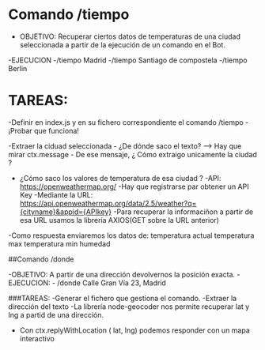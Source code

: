 # Comando /tiempo

- OBJETIVO:  Recuperar ciertos datos de temperaturas de una ciudad seleccionada a partir de la ejecución de un comando en el Bot.

-EJECUCION
    -/tiempo Madrid
    -/tiempo Santiago de compostela
    -/tiempo Berlin

# TAREAS:
-Definir en index.js y en su fichero correspondiente el comando /tiempo
-¡Probar que funciona!

-Extraer la ciduad seleccionada
    - ¿De dónde saco el texto? --> Hay que mirar ctx.message
    - De ese mensaje, ¿ Cómo extraigo unicamente la ciudad ?

- ¿Cómo saco los valores de temperatura de esa ciudad ?
    -API: https://openweathermap.org/
    -Hay que registrarse par obtener un API Key
    -Mediante la URL: https://api.openweathermap.org/data/2.5/weather?q={cityname}&appid={APIkey}
    -Para recuperar la informaciñon a partir de esa URL usamos la librería 
    AXIOS(GET sobre la URL anterior)

-Como respuesta enviaremos los datos de:
    temperatura actual
    temperatura max
    temperatura min
    humedad


##Comando /donde

-OBJETIVO: A partir de una dirección devolvernos la posición exacta.
-EJECUCION:
	- /donde Calle Gran Vía 23, Madrid

###TAREAS:
-Generar el fichero que gestiona el comando.
-Extraer la dirección del texto
-La librería node-geocoder nos permite recuperar lat y lng a partid de una dirección.
- Con ctx.replyWithLocation ( lat, lng) podemos responder con un mapa interactivo
